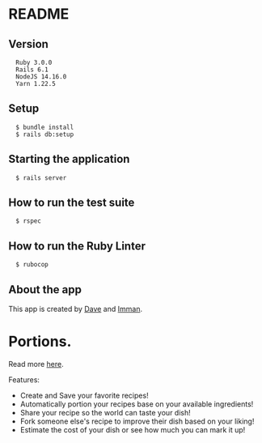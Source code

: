 # README

## Version
```  
  Ruby 3.0.0
  Rails 6.1
  NodeJS 14.16.0
  Yarn 1.22.5
```
## Setup
```
  $ bundle install
  $ rails db:setup
```
## Starting the application

```
  $ rails server
```
## How to run the test suite
```
  $ rspec
```
## How to run the Ruby Linter
```
  $ rubocop
```

## About the app

This app is created by [Dave](https://www.linkedin.com/in/ddcmendoza/) and [Imman](https://github.com/immanuelMM). 

# Portions.

Read more [here](Project_Details.pdf).

Features:

* Create and Save your favorite recipes!
* Automatically portion your recipes base on your available ingredients!
* Share your recipe so the world can taste your dish!
* Fork someone else's recipe to improve their dish based on your liking!
* Estimate the cost of your dish or see how much you can mark it up!


